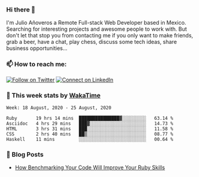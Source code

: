 ### Hi there 👋

I'm Julio Añoveros a Remote Full-stack Web Developer based in Mexico. Searching for interesting projects and awesome people to work with. But don't let that stop you from contacting me if you only want to make friends, grab a beer, have a chat, play chess, discuss some tech ideas, share business opportunities... 

### :mailbox: How to reach me:

[![Follow on Twitter](https://img.shields.io/badge/--twitter?label=Twitter&logo=Twitter&style=social)](https://twitter.com/AnoverosJulio) [![Connect on LinkedIn](https://img.shields.io/badge/--linkedin?label=LinkedIn&logo=LinkedIn&style=social)](https://www.linkedin.com/in/jubaan)

### :construction_worker: This week stats by [WakaTime]('https://wakatime.com')
<!--START_SECTION:waka-->
```text
Week: 18 August, 2020 - 25 August, 2020

Ruby       19 hrs 14 mins  ███████████████▓░░░░░░░░░   63.14 % 
Asciidoc   4 hrs 29 mins   ███▓░░░░░░░░░░░░░░░░░░░░░   14.73 % 
HTML       3 hrs 31 mins   ███░░░░░░░░░░░░░░░░░░░░░░   11.58 % 
CSS        2 hrs 40 mins   ██▒░░░░░░░░░░░░░░░░░░░░░░   08.77 % 
Haskell    11 mins         ░░░░░░░░░░░░░░░░░░░░░░░░░   00.64 % 
```
<!--END_SECTION:waka-->

### :newspaper: Blog Posts
<!-- BLOG-POST-LIST:START -->
- [How Benchmarking Your Code Will Improve Your Ruby Skills](https://dev.to/jubaan/how-benchmarking-your-code-will-improve-your-ruby-skills-2m83)
<!-- BLOG-POST-LIST:END -->


